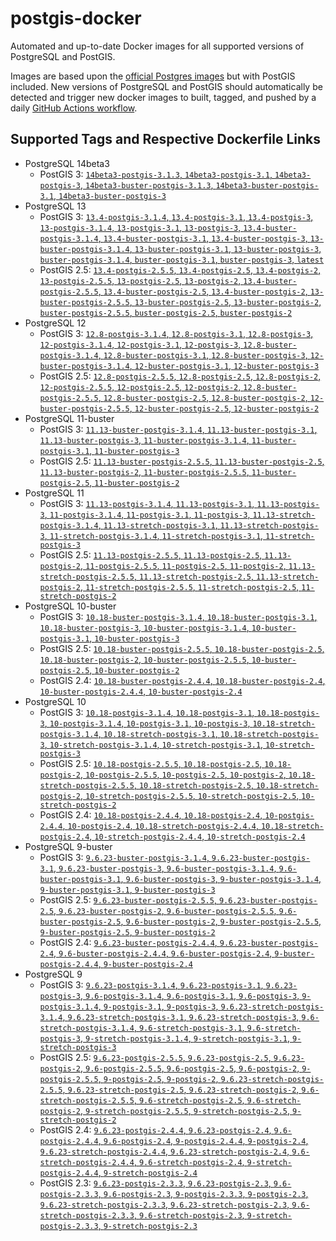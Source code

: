 # postgis-docker

Automated and up-to-date Docker images for all supported versions of PostgreSQL and PostGIS.

Images are based upon the [official Postgres images](https://hub.docker.com/_/postgres) but with PostGIS included. New versions of PostgreSQL and PostGIS should automatically be detected and trigger new docker images to built, tagged, and pushed by a daily [GitHub Actions workflow](https://github.com/GUI/postgis-docker/blob/master/.github/workflows/main.yml).

## Supported Tags and Respective Dockerfile Links

- PostgreSQL 14beta3
  - PostGIS 3: [`14beta3-postgis-3.1.3`, `14beta3-postgis-3.1`, `14beta3-postgis-3`, `14beta3-buster-postgis-3.1.3`, `14beta3-buster-postgis-3.1`, `14beta3-buster-postgis-3`](https://github.com/GUI/postgis-docker/blob/master/14/buster/postgis-3/Dockerfile)
- PostgreSQL 13
  - PostGIS 3: [`13.4-postgis-3.1.4`, `13.4-postgis-3.1`, `13.4-postgis-3`, `13-postgis-3.1.4`, `13-postgis-3.1`, `13-postgis-3`, `13.4-buster-postgis-3.1.4`, `13.4-buster-postgis-3.1`, `13.4-buster-postgis-3`, `13-buster-postgis-3.1.4`, `13-buster-postgis-3.1`, `13-buster-postgis-3`, `buster-postgis-3.1.4`, `buster-postgis-3.1`, `buster-postgis-3`, `latest`](https://github.com/GUI/postgis-docker/blob/master/13/buster/postgis-3/Dockerfile)
  - PostGIS 2.5: [`13.4-postgis-2.5.5`, `13.4-postgis-2.5`, `13.4-postgis-2`, `13-postgis-2.5.5`, `13-postgis-2.5`, `13-postgis-2`, `13.4-buster-postgis-2.5.5`, `13.4-buster-postgis-2.5`, `13.4-buster-postgis-2`, `13-buster-postgis-2.5.5`, `13-buster-postgis-2.5`, `13-buster-postgis-2`, `buster-postgis-2.5.5`, `buster-postgis-2.5`, `buster-postgis-2`](https://github.com/GUI/postgis-docker/blob/master/13/buster/postgis-2.5/Dockerfile)
- PostgreSQL 12
  - PostGIS 3: [`12.8-postgis-3.1.4`, `12.8-postgis-3.1`, `12.8-postgis-3`, `12-postgis-3.1.4`, `12-postgis-3.1`, `12-postgis-3`, `12.8-buster-postgis-3.1.4`, `12.8-buster-postgis-3.1`, `12.8-buster-postgis-3`, `12-buster-postgis-3.1.4`, `12-buster-postgis-3.1`, `12-buster-postgis-3`](https://github.com/GUI/postgis-docker/blob/master/12/buster/postgis-3/Dockerfile)
  - PostGIS 2.5: [`12.8-postgis-2.5.5`, `12.8-postgis-2.5`, `12.8-postgis-2`, `12-postgis-2.5.5`, `12-postgis-2.5`, `12-postgis-2`, `12.8-buster-postgis-2.5.5`, `12.8-buster-postgis-2.5`, `12.8-buster-postgis-2`, `12-buster-postgis-2.5.5`, `12-buster-postgis-2.5`, `12-buster-postgis-2`](https://github.com/GUI/postgis-docker/blob/master/12/buster/postgis-2.5/Dockerfile)
- PostgreSQL 11-buster
  - PostGIS 3: [`11.13-buster-postgis-3.1.4`, `11.13-buster-postgis-3.1`, `11.13-buster-postgis-3`, `11-buster-postgis-3.1.4`, `11-buster-postgis-3.1`, `11-buster-postgis-3`](https://github.com/GUI/postgis-docker/blob/master/11/buster/postgis-3/Dockerfile)
  - PostGIS 2.5: [`11.13-buster-postgis-2.5.5`, `11.13-buster-postgis-2.5`, `11.13-buster-postgis-2`, `11-buster-postgis-2.5.5`, `11-buster-postgis-2.5`, `11-buster-postgis-2`](https://github.com/GUI/postgis-docker/blob/master/11/buster/postgis-2.5/Dockerfile)
- PostgreSQL 11
  - PostGIS 3: [`11.13-postgis-3.1.4`, `11.13-postgis-3.1`, `11.13-postgis-3`, `11-postgis-3.1.4`, `11-postgis-3.1`, `11-postgis-3`, `11.13-stretch-postgis-3.1.4`, `11.13-stretch-postgis-3.1`, `11.13-stretch-postgis-3`, `11-stretch-postgis-3.1.4`, `11-stretch-postgis-3.1`, `11-stretch-postgis-3`](https://github.com/GUI/postgis-docker/blob/master/11/stretch/postgis-3/Dockerfile)
  - PostGIS 2.5: [`11.13-postgis-2.5.5`, `11.13-postgis-2.5`, `11.13-postgis-2`, `11-postgis-2.5.5`, `11-postgis-2.5`, `11-postgis-2`, `11.13-stretch-postgis-2.5.5`, `11.13-stretch-postgis-2.5`, `11.13-stretch-postgis-2`, `11-stretch-postgis-2.5.5`, `11-stretch-postgis-2.5`, `11-stretch-postgis-2`](https://github.com/GUI/postgis-docker/blob/master/11/stretch/postgis-2.5/Dockerfile)
- PostgreSQL 10-buster
  - PostGIS 3: [`10.18-buster-postgis-3.1.4`, `10.18-buster-postgis-3.1`, `10.18-buster-postgis-3`, `10-buster-postgis-3.1.4`, `10-buster-postgis-3.1`, `10-buster-postgis-3`](https://github.com/GUI/postgis-docker/blob/master/10/buster/postgis-3/Dockerfile)
  - PostGIS 2.5: [`10.18-buster-postgis-2.5.5`, `10.18-buster-postgis-2.5`, `10.18-buster-postgis-2`, `10-buster-postgis-2.5.5`, `10-buster-postgis-2.5`, `10-buster-postgis-2`](https://github.com/GUI/postgis-docker/blob/master/10/buster/postgis-2.5/Dockerfile)
  - PostGIS 2.4: [`10.18-buster-postgis-2.4.4`, `10.18-buster-postgis-2.4`, `10-buster-postgis-2.4.4`, `10-buster-postgis-2.4`](https://github.com/GUI/postgis-docker/blob/master/10/buster/postgis-2.4/Dockerfile)
- PostgreSQL 10
  - PostGIS 3: [`10.18-postgis-3.1.4`, `10.18-postgis-3.1`, `10.18-postgis-3`, `10-postgis-3.1.4`, `10-postgis-3.1`, `10-postgis-3`, `10.18-stretch-postgis-3.1.4`, `10.18-stretch-postgis-3.1`, `10.18-stretch-postgis-3`, `10-stretch-postgis-3.1.4`, `10-stretch-postgis-3.1`, `10-stretch-postgis-3`](https://github.com/GUI/postgis-docker/blob/master/10/stretch/postgis-3/Dockerfile)
  - PostGIS 2.5: [`10.18-postgis-2.5.5`, `10.18-postgis-2.5`, `10.18-postgis-2`, `10-postgis-2.5.5`, `10-postgis-2.5`, `10-postgis-2`, `10.18-stretch-postgis-2.5.5`, `10.18-stretch-postgis-2.5`, `10.18-stretch-postgis-2`, `10-stretch-postgis-2.5.5`, `10-stretch-postgis-2.5`, `10-stretch-postgis-2`](https://github.com/GUI/postgis-docker/blob/master/10/stretch/postgis-2.5/Dockerfile)
  - PostGIS 2.4: [`10.18-postgis-2.4.4`, `10.18-postgis-2.4`, `10-postgis-2.4.4`, `10-postgis-2.4`, `10.18-stretch-postgis-2.4.4`, `10.18-stretch-postgis-2.4`, `10-stretch-postgis-2.4.4`, `10-stretch-postgis-2.4`](https://github.com/GUI/postgis-docker/blob/master/10/stretch/postgis-2.4/Dockerfile)
- PostgreSQL 9-buster
  - PostGIS 3: [`9.6.23-buster-postgis-3.1.4`, `9.6.23-buster-postgis-3.1`, `9.6.23-buster-postgis-3`, `9.6-buster-postgis-3.1.4`, `9.6-buster-postgis-3.1`, `9.6-buster-postgis-3`, `9-buster-postgis-3.1.4`, `9-buster-postgis-3.1`, `9-buster-postgis-3`](https://github.com/GUI/postgis-docker/blob/master/9.6/buster/postgis-3/Dockerfile)
  - PostGIS 2.5: [`9.6.23-buster-postgis-2.5.5`, `9.6.23-buster-postgis-2.5`, `9.6.23-buster-postgis-2`, `9.6-buster-postgis-2.5.5`, `9.6-buster-postgis-2.5`, `9.6-buster-postgis-2`, `9-buster-postgis-2.5.5`, `9-buster-postgis-2.5`, `9-buster-postgis-2`](https://github.com/GUI/postgis-docker/blob/master/9.6/buster/postgis-2.5/Dockerfile)
  - PostGIS 2.4: [`9.6.23-buster-postgis-2.4.4`, `9.6.23-buster-postgis-2.4`, `9.6-buster-postgis-2.4.4`, `9.6-buster-postgis-2.4`, `9-buster-postgis-2.4.4`, `9-buster-postgis-2.4`](https://github.com/GUI/postgis-docker/blob/master/9.6/buster/postgis-2.4/Dockerfile)
- PostgreSQL 9
  - PostGIS 3: [`9.6.23-postgis-3.1.4`, `9.6.23-postgis-3.1`, `9.6.23-postgis-3`, `9.6-postgis-3.1.4`, `9.6-postgis-3.1`, `9.6-postgis-3`, `9-postgis-3.1.4`, `9-postgis-3.1`, `9-postgis-3`, `9.6.23-stretch-postgis-3.1.4`, `9.6.23-stretch-postgis-3.1`, `9.6.23-stretch-postgis-3`, `9.6-stretch-postgis-3.1.4`, `9.6-stretch-postgis-3.1`, `9.6-stretch-postgis-3`, `9-stretch-postgis-3.1.4`, `9-stretch-postgis-3.1`, `9-stretch-postgis-3`](https://github.com/GUI/postgis-docker/blob/master/9.6/stretch/postgis-3/Dockerfile)
  - PostGIS 2.5: [`9.6.23-postgis-2.5.5`, `9.6.23-postgis-2.5`, `9.6.23-postgis-2`, `9.6-postgis-2.5.5`, `9.6-postgis-2.5`, `9.6-postgis-2`, `9-postgis-2.5.5`, `9-postgis-2.5`, `9-postgis-2`, `9.6.23-stretch-postgis-2.5.5`, `9.6.23-stretch-postgis-2.5`, `9.6.23-stretch-postgis-2`, `9.6-stretch-postgis-2.5.5`, `9.6-stretch-postgis-2.5`, `9.6-stretch-postgis-2`, `9-stretch-postgis-2.5.5`, `9-stretch-postgis-2.5`, `9-stretch-postgis-2`](https://github.com/GUI/postgis-docker/blob/master/9.6/stretch/postgis-2.5/Dockerfile)
  - PostGIS 2.4: [`9.6.23-postgis-2.4.4`, `9.6.23-postgis-2.4`, `9.6-postgis-2.4.4`, `9.6-postgis-2.4`, `9-postgis-2.4.4`, `9-postgis-2.4`, `9.6.23-stretch-postgis-2.4.4`, `9.6.23-stretch-postgis-2.4`, `9.6-stretch-postgis-2.4.4`, `9.6-stretch-postgis-2.4`, `9-stretch-postgis-2.4.4`, `9-stretch-postgis-2.4`](https://github.com/GUI/postgis-docker/blob/master/9.6/stretch/postgis-2.4/Dockerfile)
  - PostGIS 2.3: [`9.6.23-postgis-2.3.3`, `9.6.23-postgis-2.3`, `9.6-postgis-2.3.3`, `9.6-postgis-2.3`, `9-postgis-2.3.3`, `9-postgis-2.3`, `9.6.23-stretch-postgis-2.3.3`, `9.6.23-stretch-postgis-2.3`, `9.6-stretch-postgis-2.3.3`, `9.6-stretch-postgis-2.3`, `9-stretch-postgis-2.3.3`, `9-stretch-postgis-2.3`](https://github.com/GUI/postgis-docker/blob/master/9.6/stretch/postgis-2.3/Dockerfile)
